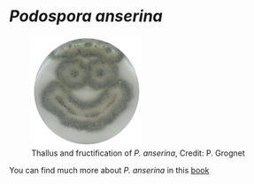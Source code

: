 # *Podospora anserina*


<figure>
  <img src="Pictures/podo.png" width=200 height=200>
    <figcaption> Thallus and fructification of <i>P. anserina</i>, Credit: P. Grognet</figcaption>
</figure>



You can find much more about *P. anserina* in this [book](https://hal.archives-ouvertes.fr/hal-02475488/document)
